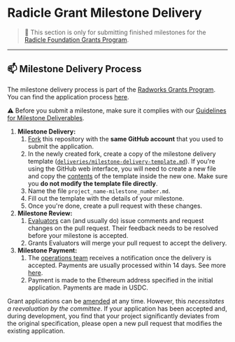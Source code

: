 # Radicle Grant Milestone Delivery <!-- omit in toc -->

> **:loudspeaker:** This section is only for submitting finished milestones for the [Radicle Foundation Grants Program](https://github.com/radicle-dev/radicle-grants).

---

## :mailbox: Milestone Delivery Process

The milestone delivery process is part of the [Radworks Grants Program](https://github.com/radicle-dev/radicle-grants). You can find the application process [here](https://github.com/radicle-dev/radicle-grants/tree/main/grants).  

:warning: Before you submit a milestone, make sure it complies with our [Guidelines for Milestone Deliverables](https://github.com/radicle-dev/radicle-grants/blob/main/docs/deliverables_guideline.md).

1. **Milestone Delivery:**
   1. [Fork](https://github.com/radicle-dev/radicle-grants/fork) this repository with the **same GitHub account** that you used to submit the application.
   2. In the newly created fork, create a copy of the milestone delivery template ([`deliveries/milestone-delivery-template.md`](https://github.com/radicle-dev/radicle-grants/blob/main/grants/milestone_deliveries/delivery_template.md)). If you're using the GitHub web interface, you will need to create a new file and copy the [contents](https://github.com/radicle-dev/radicle-grants/blob/main/grants/milestone_deliveries/delivery_template.md) of the template inside the new one. Make sure you **do not modify the template file directly**.
   3. Name the file `project_name-milestone_number.md`.
   4. Fill out the template with the details of your milestone.
   5. Once you're done, create a pull request with these changes.
2. **Milestone Review:**
   1. [Evaluators](https://github.com/radicle-dev/radicle-grants#team) can (and usually do) issue comments and request changes on the pull request. Their feedback needs to be resolved before your milestone is accepted.
   2. Grants Evaluators will merge your pull request to accept the delivery.
3. **Milestone Payment:**
   1. The [operations team](https://github.com/radicle-dev/radicle-grants#team) receives a notification once the delivery is accepted. Payments are usually processed within 14 days. See more [here](https://github.com/radicle-dev/radicle-grants/tree/main/grants#payment).
   2. Payment is made to the Ethereum address specified in the initial application. Payments are made in USDC.

Grant applications can be [amended](https://github.com/Radicle/Grants-Program#changes-to-a-grant-after-approval) at any time. However, this _necessitates a reevaluation by the committee_. If your application has been accepted and, during development, you find that your project significantly deviates from the original specification, please open a new pull request that modifies the existing application.
